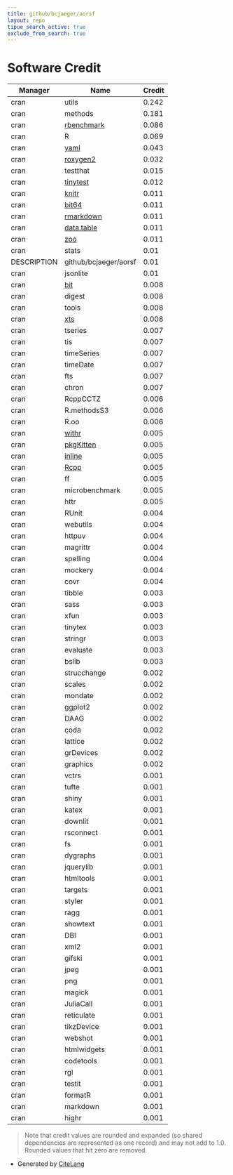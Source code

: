 ```yaml
---
title: github/bcjaeger/aorsf
layout: repo
tipue_search_active: true
exclude_from_search: true
---
```

# Software Credit

|Manager|Name|Credit|
|-------|----|------|
|cran|utils|0.242|
|cran|methods|0.181|
|cran|[rbenchmark](http://rbenchmark.googlecode.com)|0.086|
|cran|R|0.069|
|cran|[yaml](https://github.com/vubiostat/r-yaml/)|0.043|
|cran|[roxygen2](https://roxygen2.r-lib.org/)|0.032|
|cran|testthat|0.015|
|cran|[tinytest](https://github.com/markvanderloo/tinytest)|0.012|
|cran|[knitr](https://yihui.org/knitr/)|0.011|
|cran|[bit64](https://github.com/truecluster/bit64)|0.011|
|cran|[rmarkdown](https://github.com/rstudio/rmarkdown)|0.011|
|cran|[data.table](https://r-datatable.com)|0.011|
|cran|[zoo](http://zoo.R-Forge.R-project.org/)|0.011|
|cran|stats|0.01|
|DESCRIPTION|github/bcjaeger/aorsf|0.01|
|cran|jsonlite|0.01|
|cran|[bit](https://github.com/truecluster/bit)|0.008|
|cran|digest|0.008|
|cran|tools|0.008|
|cran|[xts](https://github.com/joshuaulrich/xts)|0.008|
|cran|tseries|0.007|
|cran|tis|0.007|
|cran|timeSeries|0.007|
|cran|timeDate|0.007|
|cran|fts|0.007|
|cran|chron|0.007|
|cran|RcppCCTZ|0.006|
|cran|R.methodsS3|0.006|
|cran|R.oo|0.006|
|cran|[withr](https://withr.r-lib.org)|0.005|
|cran|[pkgKitten](https://github.com/eddelbuettel/pkgkitten)|0.005|
|cran|[inline](https://github.com/eddelbuettel/inline)|0.005|
|cran|[Rcpp](http://www.rcpp.org)|0.005|
|cran|ff|0.005|
|cran|microbenchmark|0.005|
|cran|httr|0.005|
|cran|RUnit|0.004|
|cran|webutils|0.004|
|cran|httpuv|0.004|
|cran|magrittr|0.004|
|cran|spelling|0.004|
|cran|mockery|0.004|
|cran|covr|0.004|
|cran|tibble|0.003|
|cran|sass|0.003|
|cran|xfun|0.003|
|cran|tinytex|0.003|
|cran|stringr|0.003|
|cran|evaluate|0.003|
|cran|bslib|0.003|
|cran|strucchange|0.002|
|cran|scales|0.002|
|cran|mondate|0.002|
|cran|ggplot2|0.002|
|cran|DAAG|0.002|
|cran|coda|0.002|
|cran|lattice|0.002|
|cran|grDevices|0.002|
|cran|graphics|0.002|
|cran|vctrs|0.001|
|cran|tufte|0.001|
|cran|shiny|0.001|
|cran|katex|0.001|
|cran|downlit|0.001|
|cran|rsconnect|0.001|
|cran|fs|0.001|
|cran|dygraphs|0.001|
|cran|jquerylib|0.001|
|cran|htmltools|0.001|
|cran|targets|0.001|
|cran|styler|0.001|
|cran|ragg|0.001|
|cran|showtext|0.001|
|cran|DBI|0.001|
|cran|xml2|0.001|
|cran|gifski|0.001|
|cran|jpeg|0.001|
|cran|png|0.001|
|cran|magick|0.001|
|cran|JuliaCall|0.001|
|cran|reticulate|0.001|
|cran|tikzDevice|0.001|
|cran|webshot|0.001|
|cran|htmlwidgets|0.001|
|cran|codetools|0.001|
|cran|rgl|0.001|
|cran|testit|0.001|
|cran|formatR|0.001|
|cran|markdown|0.001|
|cran|highr|0.001|


> Note that credit values are rounded and expanded (so shared dependencies are represented as one record) and may not add to 1.0. Rounded values that hit zero are removed.


- Generated by [CiteLang](https://github.com/vsoch/citelang)

